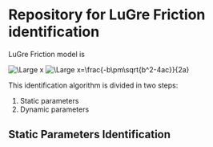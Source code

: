 # Repository for LuGre Friction identification
LuGre Friction model is 

<img src="https://latex.codecogs.com/svg.latex?\Large&space;x" title="\Large x" />

<img src="https://latex.codecogs.com/svg.latex?\Large&space;x=\frac{-b\pm\sqrt{b^2-4ac}}{2a}" title="\Large x=\frac{-b\pm\sqrt{b^2-4ac}}{2a}" />

This identification algorithm is divided in two steps: 
1. Static parameters
2. Dynamic parameters

## Static Parameters Identification
